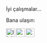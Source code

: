 İyi çalışmalar...






Bana ulaşın:

[<img align="left" alt="linkedin | LinkedIn" width="24px" src="https://cdn.jsdelivr.net/npm/simple-icons@v4/icons/linkedin.svg" />][linkedin]
[<img align="left" height="24" width="24" src="https://cdn.jsdelivr.net/npm/simple-icons@v4/icons/instagram.svg" />][instagram]
[<img align="left" height="24" width="24" src="https://cdn.jsdelivr.net/npm/simple-icons@v4/icons/gmail.svg" />][gmail]


<br />


[instagram]: https://www.instagram.com/the__ceylann
[linkedin]: https://www.linkedin.com/in/meryem-nur-ceylan-9b3b3b200/
[gmail]: mailto:1meryemceylan@gmail.com
<br />
